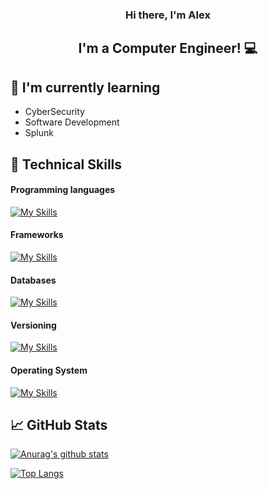 <!--
**AlexZampa/AlexZampa** is a ✨ _special_ ✨ repository because its `README.md` (this file) appears on your GitHub profile.

Here are some ideas to get you started:

- 🔭 I’m currently working on ...
- 🌱 I’m currently learning ...
- 👯 I’m looking to collaborate on ...
- 🤔 I’m looking for help with ...
- 💬 Ask me about ...
- 📫 How to reach me: ...
- 😄 Pronouns: ...
- ⚡ Fun fact: ...
-->


<h3 align="center"> Hi there, I'm Alex </h3>

<h2 align="center"> I'm a Computer Engineer! 💻 </h2> 

## 🌱 I'm currently learning

- CyberSecurity
- Software Development
- Splunk

## 💼 Technical Skills

#### Programming languages
[![My Skills](https://skillicons.dev/icons?i=c,cpp,python,java,js,html,css&theme=dark)](https://skillicons.dev)

#### Frameworks
[![My Skills](https://skillicons.dev/icons?i=react,bootstrap,&theme=dark)](https://skillicons.dev)

#### Databases
[![My Skills](https://skillicons.dev/icons?i=sqlite,mongodb,mysql&theme=dark)](https://skillicons.dev)

#### Versioning
[![My Skills](https://skillicons.dev/icons?i=git,github,gitlab&theme=dark)](https://skillicons.dev)

#### Operating System
[![My Skills](https://skillicons.dev/icons?i=linux,&theme=dark)](https://skillicons.dev)

## 📈 GitHub Stats 

[![Anurag's github stats](https://github-readme-stats.vercel.app/api?username=AlexZampa)](https://github.com/AlexZampa)

[![Top Langs](https://github-readme-stats.vercel.app/api/top-langs/?username=AlexZampa&layout=compact)](https://github.com/AlexZampa)
